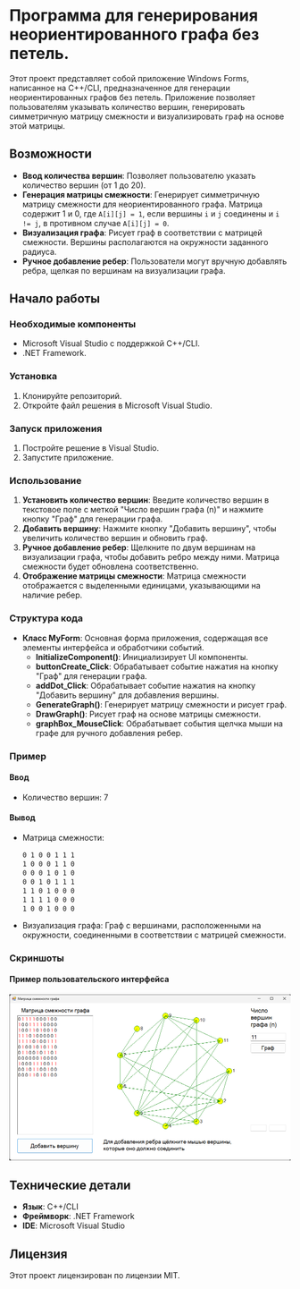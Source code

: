 # Программа для генерирования неориентированного графа без петель.

Этот проект представляет собой приложение Windows Forms, написанное на C++/CLI, предназначенное для генерации неориентированных графов без петель. Приложение позволяет пользователям указывать количество вершин, генерировать симметричную матрицу смежности и визуализировать граф на основе этой матрицы.

## Возможности

- **Ввод количества вершин**: Позволяет пользователю указать количество вершин (от 1 до 20).
- **Генерация матрицы смежности**: Генерирует симметричную матрицу смежности для неориентированного графа. Матрица содержит 1 и 0, где `A[i][j] = 1`, если вершины `i` и `j` соединены и `i != j`, в противном случае `A[i][j] = 0`.
- **Визуализация графа**: Рисует граф в соответствии с матрицей смежности. Вершины располагаются на окружности заданного радиуса.
- **Ручное добавление ребер**: Пользователи могут вручную добавлять ребра, щелкая по вершинам на визуализации графа.

## Начало работы

### Необходимые компоненты

- Microsoft Visual Studio с поддержкой C++/CLI.
- .NET Framework.

### Установка

1. Клонируйте репозиторий.
2. Откройте файл решения в Microsoft Visual Studio.

### Запуск приложения

1. Постройте решение в Visual Studio.
2. Запустите приложение.

### Использование

1. **Установить количество вершин**: Введите количество вершин в текстовое поле с меткой "Число вершин графа (n)" и нажмите кнопку "Граф" для генерации графа.
2. **Добавить вершину**: Нажмите кнопку "Добавить вершину", чтобы увеличить количество вершин и обновить граф.
3. **Ручное добавление ребер**: Щелкните по двум вершинам на визуализации графа, чтобы добавить ребро между ними. Матрица смежности будет обновлена соответственно.
4. **Отображение матрицы смежности**: Матрица смежности отображается с выделенными единицами, указывающими на наличие ребер.

### Структура кода

- **Класс MyForm**: Основная форма приложения, содержащая все элементы интерфейса и обработчики событий.
  - **InitializeComponent()**: Инициализирует UI компоненты.
  - **buttonCreate_Click**: Обрабатывает событие нажатия на кнопку "Граф" для генерации графа.
  - **addDot_Click**: Обрабатывает событие нажатия на кнопку "Добавить вершину" для добавления вершины.
  - **GenerateGraph()**: Генерирует матрицу смежности и рисует граф.
  - **DrawGraph()**: Рисует граф на основе матрицы смежности.
  - **graphBox_MouseClick**: Обрабатывает события щелчка мыши на графе для ручного добавления ребер.

### Пример

#### Ввод

- Количество вершин: 7

#### Вывод

- Матрица смежности:
  ```
  0 1 0 0 1 1 1
  1 0 0 0 1 1 0
  0 0 0 1 0 1 0
  0 0 1 0 1 1 1
  1 1 0 1 0 0 0
  1 1 1 1 0 0 0
  1 0 0 1 0 0 0
  ```
- Визуализация графа: Граф с вершинами, расположенными на окружности, соединенными в соответствии с матрицей смежности.

### Скриншоты

#### Пример пользовательского интерфейса
![User Interface](example_interface.png)


## Технические детали

- **Язык**: C++/CLI
- **Фреймворк**: .NET Framework
- **IDE**: Microsoft Visual Studio

## Лицензия

Этот проект лицензирован по лицензии MIT.
